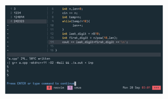 <h1 align="center">
    <a href="https://github.com/fehawen/dotfiles">
        <img alt="scrot" src="https://raw.githubusercontent.com/voidz7/dotfiles/master/rice.png" width="960">
    </a>
    <br>
</h1>
